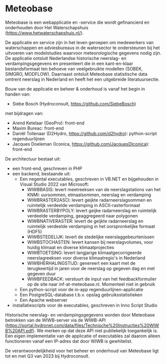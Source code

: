 # Meteobase

Meteobase is een webapplicatie en -service die wordt gefinancierd en onderhouden door Het Waterschapshuis (https://www.hetwaterschapshuis.nl/).

De applicatie en service zijn in het leven geroepen om medewerkers van waterschappen en adviesbureaus in de watersector te ondersteunen bij het uitvoeren van modelstudies waarvoor meteorologische gegevens nodig zijn. De applicatie ontsluit Nederlandse historische neerslag- en verdampingsgegevens en presenteert die in een kant-en-klaar bestandsformaat ten behoeve van veelgebruikte modellen (SOBEK, SIMGRO, MODFLOW). Daarnaast ontsluit Meteobase statistische data omtrent neerslag in Nederland en heeft het een uitgebreide literatuursectie.

Bouw van de applicatie en beheer & onderhoud is vanaf het begin in handen van:

* Siebe Bosch (Hydroconsult, https://github.com/SiebeBosch)

met bijdragen van:

* Arend Ketelaar (GeoPro): front-end
* Maxim Bureac: front-end
* Daniël Tollenaar (D2Hydro, https://github.com/d2hydro): python-script regenduurlijnen
* Jacques Doeleman (Iconica, https://github.com/JacquesDIconica): front-end

De architectuur bestaat uit:
* een front-end, geschreven in PHP
* een backend, bestaande uit:
  * Een negental executables, geschreven in VB.NET en bijgehouden in Visual Studio 2022 van Microsoft:
     * WIWBBASIS: levert meetreeksen van de neerslagstations van het KNMI: uursommen, etmaalsommen, neerslag en verdamping
     * WIWBRASTER2ASCI: levert geijkte radarneerslagsommen en ruimtelijk verdeelde verdamping in ASCII-rasterformaat
     * WIWBRASTERBYPOLY: levert geijke radarneerslag en ruimtelijk verdeelde verdamping, geaggregeerd naar polygonen
     * WIWBNATIVERASTER: levert de geijkte radarneerslag en ruimtelijk verdeelde verdamping in het oorspronkelijke formaat (HDF5)
     * WIWBSTEDELIJK: levert de stedelijke neerslaggebeurtenissen
     * WIWBSTOCHASTEN: levert kansen bij neerslagvolumes, voor huidig klimaat en diverse klimaatprojecties
     * WIWBTOETSING: levert langjarige klimaatgecorrigeerde neerslagreeksen voor diverse klimaatregio's in Nederland
     * WIWBHERHALINGSTIJD: genereert een kaart met de terugkeertijd in jaren voor de neerslag op gegeven dag en met gegeven duur
     * WIWBFEEDBACK: verstuurt de input van het feedbackformulier op de site naar inf-at-meteobase.nl. Momenteel niet in gebruik
  * Een python-script voor de in-app regenduurlijnen-applicatie
  * Een PostgreSQL-database t.b.v. opslag gebruiksstatistieken
  * Een Apache webserver
* installatiescripts voor de executables, geschreven in Inno Script Studio

Historische neerslag- en verdampingsgegevens worden door Meteobase betrokken van de WIWB-server via de WIWB-API (https://portal.hydronet.com/data/files/Technische%20Instructies%20WIWB%20API.pdf). We merken op dat deze API niet publiekelijk toegankelijk is. Een eigen implementatie van de applicatie of executables zal daarom alleen functioneren vanaf een IP-adres dat door WIWB is gewhitelist.

De verantwoordelijkheid voor het beheer en onderhoud van Meteobase ligt tot en met Q3 van 2023 bij Hydroconsult.






